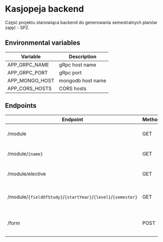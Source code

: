 # Kasjopeja backend

Część projektu stanowiąca backend do generowania semestralnych planów zajęć - SPZ.

## Environmental variables

Variable        | Description
----------------|---------------
APP_GRPC_NAME   |gRpc host name
APP_GRPC_PORT   |gRpc port
APP_MONGO_HOST  |mongodb host name
APP_CORS_HOSTS  |CORS hosts

## Endpoints

Endpoint          |Method| Description
------------------|------|-----------
/module           |GET   |Returns all data from db
/module/`{name}`  |GET   |Returns module for given name
/module/elective  |GET   |Returns all elective modules
/module/`{fieldOfStudy}`/`{startYear}`/`{level}`/`{semester}`|GET|Returns all modules matching parameters
/form             |POST  |Returns created pdf from post parameter
